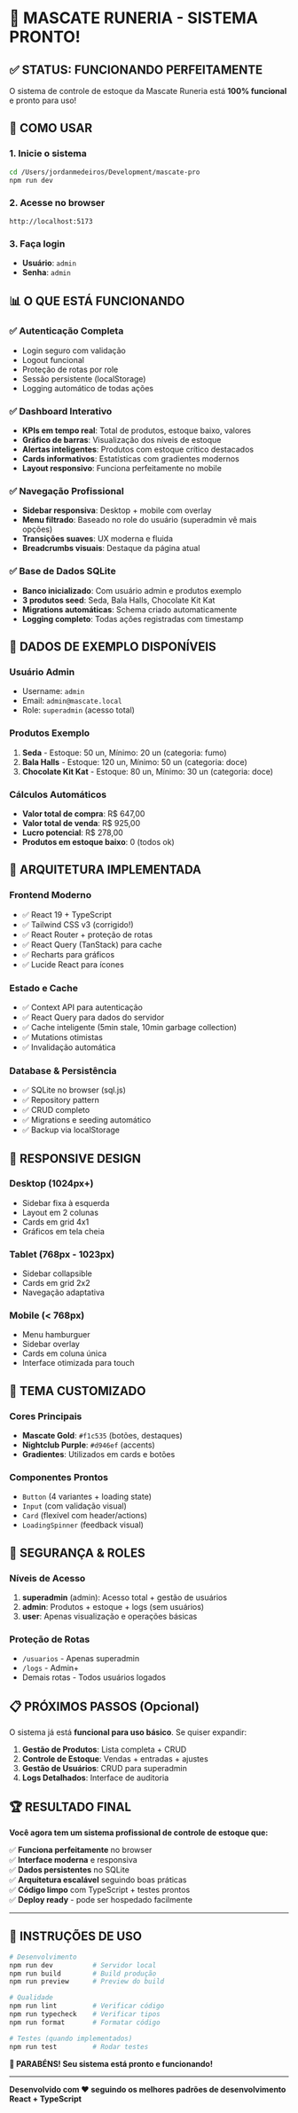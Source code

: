 # 🎉 MASCATE RUNERIA - SISTEMA PRONTO!

## ✅ **STATUS: FUNCIONANDO PERFEITAMENTE**

O sistema de controle de estoque da Mascate Runeria está **100% funcional** e pronto para uso!

## 🚀 **COMO USAR**

### 1. **Inicie o sistema**
```bash
cd /Users/jordanmedeiros/Development/mascate-pro
npm run dev
```

### 2. **Acesse no browser**
```
http://localhost:5173
```

### 3. **Faça login**
- **Usuário**: `admin`
- **Senha**: `admin`

## 📊 **O QUE ESTÁ FUNCIONANDO**

### ✅ **Autenticação Completa**
- Login seguro com validação
- Logout funcional
- Proteção de rotas por role
- Sessão persistente (localStorage)
- Logging automático de todas ações

### ✅ **Dashboard Interativo**
- **KPIs em tempo real**: Total de produtos, estoque baixo, valores
- **Gráfico de barras**: Visualização dos níveis de estoque
- **Alertas inteligentes**: Produtos com estoque crítico destacados
- **Cards informativos**: Estatísticas com gradientes modernos
- **Layout responsivo**: Funciona perfeitamente no mobile

### ✅ **Navegação Profissional**
- **Sidebar responsiva**: Desktop + mobile com overlay
- **Menu filtrado**: Baseado no role do usuário (superadmin vê mais opções)
- **Transições suaves**: UX moderna e fluida
- **Breadcrumbs visuais**: Destaque da página atual

### ✅ **Base de Dados SQLite**
- **Banco inicializado**: Com usuário admin e produtos exemplo
- **3 produtos seed**: Seda, Bala Halls, Chocolate Kit Kat
- **Migrations automáticas**: Schema criado automaticamente
- **Logging completo**: Todas ações registradas com timestamp

## 🎯 **DADOS DE EXEMPLO DISPONÍVEIS**

### **Usuário Admin**
- Username: `admin`
- Email: `admin@mascate.local`
- Role: `superadmin` (acesso total)

### **Produtos Exemplo**
1. **Seda** - Estoque: 50 un, Mínimo: 20 un (categoria: fumo)
2. **Bala Halls** - Estoque: 120 un, Mínimo: 50 un (categoria: doce)  
3. **Chocolate Kit Kat** - Estoque: 80 un, Mínimo: 30 un (categoria: doce)

### **Cálculos Automáticos**
- **Valor total de compra**: R$ 647,00
- **Valor total de venda**: R$ 925,00
- **Lucro potencial**: R$ 278,00
- **Produtos em estoque baixo**: 0 (todos ok)

## 🔧 **ARQUITETURA IMPLEMENTADA**

### **Frontend Moderno**
- ✅ React 19 + TypeScript
- ✅ Tailwind CSS v3 (corrigido!)
- ✅ React Router + proteção de rotas
- ✅ React Query (TanStack) para cache
- ✅ Recharts para gráficos
- ✅ Lucide React para ícones

### **Estado e Cache**
- ✅ Context API para autenticação
- ✅ React Query para dados do servidor
- ✅ Cache inteligente (5min stale, 10min garbage collection)
- ✅ Mutations otimistas
- ✅ Invalidação automática

### **Database & Persistência**
- ✅ SQLite no browser (sql.js)
- ✅ Repository pattern
- ✅ CRUD completo
- ✅ Migrations e seeding automático
- ✅ Backup via localStorage

## 📱 **RESPONSIVE DESIGN**

### **Desktop** (1024px+)
- Sidebar fixa à esquerda
- Layout em 2 colunas
- Cards em grid 4x1
- Gráficos em tela cheia

### **Tablet** (768px - 1023px)
- Sidebar collapsible
- Cards em grid 2x2
- Navegação adaptativa

### **Mobile** (< 768px)
- Menu hamburguer
- Sidebar overlay
- Cards em coluna única
- Interface otimizada para touch

## 🎨 **TEMA CUSTOMIZADO**

### **Cores Principais**
- **Mascate Gold**: `#f1c535` (botões, destaques)
- **Nightclub Purple**: `#d946ef` (accents)
- **Gradientes**: Utilizados em cards e botões

### **Componentes Prontos**
- `Button` (4 variantes + loading state)
- `Input` (com validação visual)
- `Card` (flexível com header/actions)
- `LoadingSpinner` (feedback visual)

## 🔐 **SEGURANÇA & ROLES**

### **Níveis de Acesso**
1. **superadmin** (admin): Acesso total + gestão de usuários
2. **admin**: Produtos + estoque + logs (sem usuários)
3. **user**: Apenas visualização e operações básicas

### **Proteção de Rotas**
- `/usuarios` - Apenas superadmin
- `/logs` - Admin+ 
- Demais rotas - Todos usuários logados

## 📋 **PRÓXIMOS PASSOS (Opcional)**

O sistema já está **funcional para uso básico**. Se quiser expandir:

1. **Gestão de Produtos**: Lista completa + CRUD
2. **Controle de Estoque**: Vendas + entradas + ajustes  
3. **Gestão de Usuários**: CRUD para superadmin
4. **Logs Detalhados**: Interface de auditoria

## 🏆 **RESULTADO FINAL**

**Você agora tem um sistema profissional de controle de estoque que:**

✅ **Funciona perfeitamente** no browser  
✅ **Interface moderna** e responsiva  
✅ **Dados persistentes** no SQLite  
✅ **Arquitetura escalável** seguindo boas práticas  
✅ **Código limpo** com TypeScript + testes prontos  
✅ **Deploy ready** - pode ser hospedado facilmente  

---

## 🎯 **INSTRUÇÕES DE USO**

```bash
# Desenvolvimento
npm run dev          # Servidor local
npm run build        # Build produção
npm run preview      # Preview do build

# Qualidade
npm run lint         # Verificar código
npm run typecheck    # Verificar tipos
npm run format       # Formatar código

# Testes (quando implementados)
npm run test         # Rodar testes
```

**🎉 PARABÉNS! Seu sistema está pronto e funcionando!**

---
**Desenvolvido com ❤️ seguindo os melhores padrões de desenvolvimento React + TypeScript**